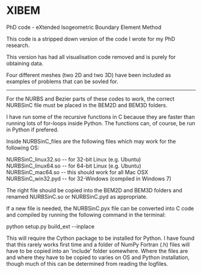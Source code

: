 XIBEM
=====

PhD code - eXtended Isogeometric Boundary Element Method

This code is a stripped down version of the code I wrote for my PhD research.

This version has had all visualisation code removed and is purely for obtaining data.

Four different meshes (two 2D and two 3D) have been included as examples of problems that can be sovled for.

---

For the NURBS and Bezier parts of these codes to work, the correct NURBSinC file must be placed in the BEM2D and BEM3D folders.

I have run some of the recursive functions in C because they are faster than running lots of for-loops inside Python. The functions can, of course, be run in Python if prefered.

Inside NURBSinC_files are the following files which may work for the following OS:

NURBSinC_linux32.so -- for 32-bit Linux (e.g. Ubuntu)
NURBSinC_linux64.so -- for 64-bit Linux (e.g. Ubuntu)
NURBSinC_mac64.so   -- this should work for all Mac OSX
NURBSinC_win32.pyd  -- for 32-Windows (compiled in Windows 7)

The right file should be copied into the BEM2D and BEM3D folders and renamed NURBSinC.so or NURBSinC.pyd as appropriate.

If a new file is needed, the NURBSinC.pyx file can be converted into C code and compiled by running the following command in the terminal:

python setup.py build_ext --inplace

This will require the Cython package to be installed for Python. I have found that this rarely works first time and a folder of NumPy Fortran (.h) files will have to be copied into an 'include' folder somewhere. Where the files are and where they have to be copied to varies on OS and Python installation, though much of this can be determined from reading the logfiles.
